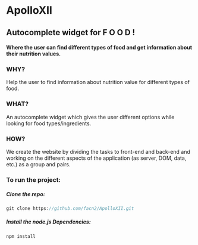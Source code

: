 # ApolloXII

## Autocomplete widget for F O O D !

#### Where the user can find different types of food and get information about their nutrition values.

### WHY?
Help the user to find information about nutrition value for different types of food.

### WHAT?
An autocomplete widget which gives the user different options while looking for food types/ingredients.

### HOW?
We create the website by dividing the tasks to front-end and back-end and working on the different aspects of the application (as server, DOM, data, etc.) as a group and pairs.  

### To run the project:

##### Clone the repo:
```javascript
git clone https://github.com/facn2/ApolloXII.git
```

##### Install the node.js Dependencies:

```javascipr
npm install
```

